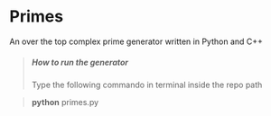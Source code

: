 # Primes

An over the top complex prime generator written in Python and C++


> ##### How to run the generator
>  Type the following commando in terminal inside the repo path

> __python__ primes.py
